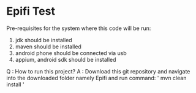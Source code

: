 # Epifi Test

Pre-requisites for the system where this code will be run:
  1. jdk should be installed
  2. maven should be installed
  3. android phone should be connected via usb
  4. appium, android sdk should be installed

Q : How to run this project?
A : Download this git repository and navigate into the downloaded folder namely Epifi and run command: ' mvn clean install ' 
